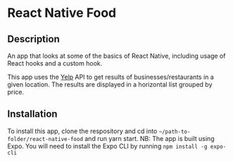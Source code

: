 # React Native Food

## Description 
An app that looks at some of the basics of React Native, including usage of React hooks and a custom hook.

This app uses the [Yelp](https://www.yelp.com/fusion) API to get results of businesses/restaurants in a given location. The results are displayed in a horizontal list grouped by price.

## Installation

To install this app, clone the respository and cd into `~/path-to-folder/react-native-food` and run yarn start. 
NB: The app is built using Expo. You will need to install the Expo CLI by running `npm install -g expo-cli`



